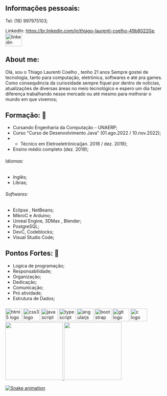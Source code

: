 ## Informações pessoais:


Tel: (16) 997975103;

LinkedIn: https://br.linkedin.com/in/thiago-laurenti-coelho-49b80220a; <img src="https://raw.githubusercontent.com/maurodesouza/profile-readme-generator/master/src/assets/icons/social/linkedin/default.svg" width="52" height="40" alt="linkedin logo" />

## About me:  
Olá, sou o Thiago Laurenti Coelho , tenho 21 anos 
Sempre gostei de tecnologia, tanto para computação, eletrônica, softwares e até pra games. Como consequência da curiosidade sempre fiquei por dentro de noticias, atualizações de diversas áreas no meio tecnológico e espero um dia fazer diferença trabalhando nesse mercado ou até mesmo para melhorar o mundo em que vivemos;


## Formação: :book: 

- Cursando Engenharia da Computação - UNAERP;
- Curso "Curso de Desenvolvimento Java" (01.ago.2022 / 10.nov.2022);
- - Técnico em Eletroeletrônica(jan. 2018 / dez. 2019);
- Ensino médio completo (dez. 2019);

###### Idiomas: 
- Inglês;
- Libras;

###### Softwares: 

- Eclipse , NetBeans;
- MikroC e Arduino;
- Unreal Engine, 3DMax , Blender;
- PostgreSQL; 
- DevC, Codeblocks;
- Visual Studio Code;

## Pontos Fortes: :muscle: 

- Logica de programação;
- Responsabilidade;
- Organização;
- Dedicação;
- Comunicação;
- Pró atividade;
- Estrutura de Dados;

###
<div>
  <img src="https://cdn.jsdelivr.net/gh/devicons/devicon/icons/html5/html5-original.svg" height="40" width="52" alt="html5 logo"  />
  <img src="https://cdn.jsdelivr.net/gh/devicons/devicon/icons/css3/css3-original.svg" height="40" width="52" alt="css3 logo"  />
  <img src="https://cdn.jsdelivr.net/gh/devicons/devicon/icons/javascript/javascript-original.svg" height="40" width="52" alt="javascript logo"  />
  <img src="https://cdn.jsdelivr.net/gh/devicons/devicon/icons/typescript/typescript-original.svg" height="40" width="52" alt="typescript logo"  />
  <img src="https://cdn.jsdelivr.net/gh/devicons/devicon/icons/angularjs/angularjs-original.svg" height="40" width="52" alt="angularjs logo"  />
  <img src="https://cdn.jsdelivr.net/gh/devicons/devicon/icons/bootstrap/bootstrap-original.svg" height="40" width="52" alt="bootstrap logo"  />
  <img src="https://cdn.jsdelivr.net/gh/devicons/devicon/icons/git/git-original.svg" height="40" width="52" alt="git logo"  />
  <img src="https://cdn.jsdelivr.net/gh/devicons/devicon/icons/c/c-original.svg" height="40" width="52" alt="c logo"  />
</div>


<div>
<a href="https://github.com/Eh0Thigas">
<img height="180em" src="https://github-readme-stats.vercel.app/api/top-langs/?username=Eh0Thigas&layout=compact&langs_count=7&theme=tokyonight"/>
<img height="180em" src="https://github-readme-stats.vercel.app/api?username=Eh0Thigas&show_icons=true&theme=tokyonight&include_all_commits=true&count_private=true"/>
</div>

![Snake animation](https://github.com/Eh0Thigas/Eh0Thigas/blob/output/github-contribution-grid-snake.svg)
